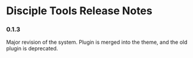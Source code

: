 
# Disciple Tools Release Notes

### 0.1.3
Major revision of the system. Plugin is merged into the theme, and the old plugin is deprecated. 
